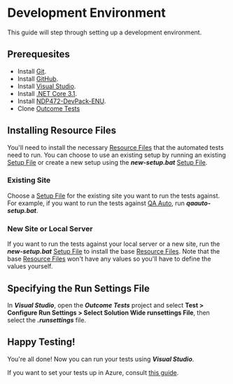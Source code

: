 # Development Environment
This guide will step through setting up a development environment.

## Prerequesites
* Install [Git](https://git-scm.com/downloads).
* Install [GitHub](https://desktop.github.com/).
* Install [Visual Studio](https://visualstudio.microsoft.com/).
* Install [.NET Core 3.1](https://dotnet.microsoft.com/download/dotnet-core/3.1).
* Install [NDP472-DevPack-ENU](https://go.microsoft.com/fwlink/?LinkId=863261&clcid=0x409).
* Clone [Outcome Tests](https://github.com/mikerotenberg/outcome-tests)

## Installing Resource Files
You'll need to install the necessary [Resource Files](./resource-files) that the automated tests need to run. You can choose to use an existing setup by running an existing [Setup File](./setup-files) or create a new setup using the ***new-setup.bat*** [Setup File](./setup-file).

### Existing Site
Choose a [Setup File](./setup-files) for the existing site you want to run the tests against. For example, if you want to run the tests against [QA Auto](https://qaauto.orbiscommunications.com), run ***qaauto-setup.bat***.

### New Site or Local Server
If you want to run the tests against your local server or a new site, run the ***new-setup.bat*** [Setup File](./setup-files) to install the base [Resource Files](./resource-files). Note that the base [Resource Files](./resource-files) won't have any values so you'll have to define the values yourself.

## Specifying the Run Settings File
In ***Visual Studio***, open the ***Outcome Tests*** project and select **Test > Configure Run Settings > Select Solution Wide runsettings File**, then select the ***.runsettings*** file.

## Happy Testing!
You're all done! Now you can run your tests using ***Visual Studio***. 

If you want to set your tests up in Azure, consult [this guide](./azure).